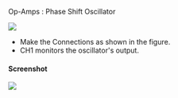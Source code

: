 Op-Amps : Phase Shift Oscillator

![](file:///android_asset/DOC_HTML/apps/images/schematics/phase-shift-oscillator.svg@100%|auto)

* Make the Connections as shown in the figure.
* CH1 monitors the oscillator's output.

#### Screenshot

![](file:///android_asset/DOC_HTML/apps/images/screenshots/phaseShiftOscillator.png@100%|auto)

